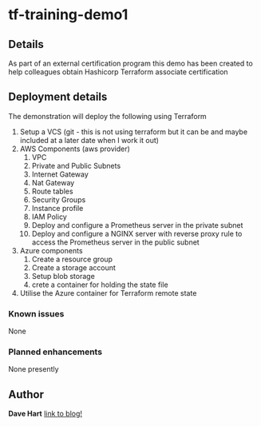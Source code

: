 # tf-training-demo1

## Details
As part of an external certification program this demo has been created to help colleagues obtain Hashicorp Terraform associate certification

## Deployment details
The demonstration will deploy the following using Terraform

1. Setup a VCS (git - this is not using terraform but it can be and maybe included at a later date when I work it out)
2. AWS Components (aws provider)
    1. VPC
    2. Private and Public Subnets
    3. Internet Gateway
    4. Nat Gateway
    5. Route tables
    6. Security Groups
    7. Instance profile
    8. IAM Policy
    9. Deploy and configure a Prometheus server in the private subnet
    10. Deploy and configure a NGINX server with reverse proxy rule to access the Prometheus server in the public subnet
3. Azure components
    1. Create a resource group
    2. Create a storage account
    3. Setup blob storage
    4. crete a container for holding the state file
4. Utilise the Azure container for Terraform remote state

### Known issues
None

### Planned enhancements
None presently

## Author
**Dave Hart**
[link to blog!](https://davehart.co.uk)